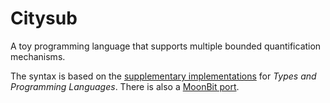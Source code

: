 # Citysub

A toy programming language that supports multiple bounded quantification mechanisms.

The syntax is based on the [supplementary implementations](https://www.cis.upenn.edu/~bcpierce/tapl/resources.html#checkers) for _Types and Programming Languages_. There is also a [MoonBit port](https://github.com/pku-dppl/TAPL-in-MoonBit).